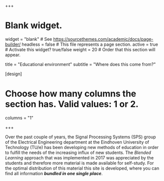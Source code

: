 +++
# Blank widget.
widget = "blank"  # See https://sourcethemes.com/academic/docs/page-builder/
headless = false  # This file represents a page section.
active = true  # Activate this widget? true/false
weight = 20  # Order that this section will appear.

title = "Educational environment"
subtitle = "Where does this come from?"

[design]
  # Choose how many columns the section has. Valid values: 1 or 2.
  columns = "1"

+++

Over the past couple of years, the Signal Processing Systems (SPS) group of the Electrical Engineering department at the Eindhoven University of Technology (TU/e) has been developing new methods of education in order to fulfill the needs of the increasing influx of new students.
The *Blended Learning* approach that was implemented in 2017 was appreciated by the students and therefore more material is made available for self-study.
For the optimal distribution of this material this site is developed, where you can find all information ***bundled in one single place***.
